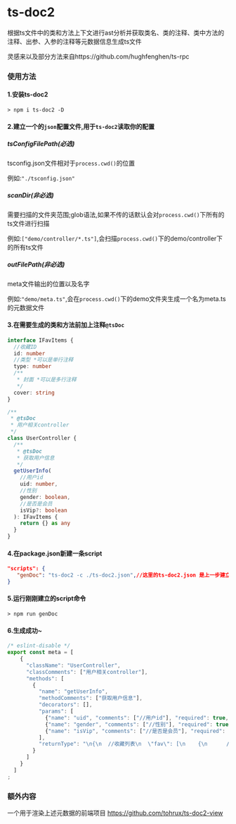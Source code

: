 # ts-doc2

根据ts文件中的类和方法上下文进行ast分析并获取类名、类的注释、类中方法的注释、出参、入参的注释等元数据信息生成ts文件

灵感来以及部分方法来自https://github.com/hughfenghen/ts-rpc

### 使用方法

#### 1.安装ts-doc2

```shell
> npm i ts-doc2 -D
```

#### 2.建立一个的`json`配置文件,用于`ts-doc2`读取你的配置

##### tsConfigFilePath(必选)

tsconfig.json文件相对于`process.cwd()`的位置

例如:`"./tsconfig.json"`



##### scanDir(非必选)

需要扫描的文件夹范围;glob语法,如果不传的话默认会对`process.cwd()`下所有的ts文件进行扫描

例如:`["demo/controller/*.ts"]`,会扫描`process.cwd()`下的demo/controller下的所有ts文件



##### outFilePath(非必选)

meta文件输出的位置以及名字

例如:`"demo/meta.ts"`,会在`process.cwd()`下的demo文件夹生成一个名为meta.ts的元数据文件



#### 3.在需要生成的类和方法前加上注释`@tsDoc`

```ts
interface IFavItems {
  //收藏ID
  id: number
  //类型 *可以是单行注释
  type: number
  /**
   * 封面 *可以是多行注释
   */
  cover: string
}

/**
 * @tsDoc
 * 用户相关controller
 */
class UserController {
  /**
   * @tsDoc
   * 获取用户信息
   */
  getUserInfo(
    //用户id
    uid: number,
    //性别
    gender: boolean,
    //是否是会员
    isVip?: boolean
  ): IFavItems {
    return {} as any
  }
}
```

#### 4.在package.json新建一条script

```json
"scripts": {
   "genDoc": "ts-doc2 -c ./ts-doc2.json",//这里的ts-doc2.json 是上一步建立的json文件的名字
}
```

#### 5.运行刚刚建立的script命令

```shell
> npm run genDoc
```

#### 6.生成成功~

```ts
/* eslint-disable */
export const meta = [
    {
      "className": "UserController",
      "classComments": ["用户相关controller"],
      "methods": [
        {
          "name": "getUserInfo",
          "methodComments": ["获取用户信息"],
          "decorators": [],
          "params": [
            {"name": "uid", "comments": ["//用户id"], "required": true, "type": "\"number\""},
            {"name": "gender", "comments": ["//性别"], "required": true, "type": " \"boolean\""},
            {"name": "isVip", "comments": ["//是否是会员"], "required": false, "type": " \"boolean\""}
          ],
          "returnType": "\n{\n  //收藏列表\n  \"fav\": [\n    {\n      //收藏ID\n      \"id\": 0,\n      //类型\n      \"type\": 0,\n      //封面\n      \"cover\": \"\"\n    }\n  ],\n  //用户id\n  \"uid\": 0,\n  //用户名\n  \"uname\": \"\"\n}\n"
        }
      ]
    }
  ]
;
```



### 额外内容

一个用于渲染上述元数据的前端项目 
https://github.com/tohrux/ts-doc2-view
